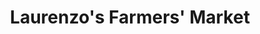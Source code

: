 ---
title: "Laurenzo's Farmers' Market"
url: /north-miami-beach/laurenzos-farmers-market/
shop: supermarket
---